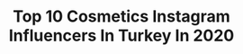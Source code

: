 ---
title: Top 10 Cosmetics Instagram Influencers In Turkey In 2020
description: >-
  Find top cosmetics Instagram influencers in Turkey in 2020. Most popular hashtags: #makeup #fashion #cosmetics #beauty.
platform: Instagram
profiles:
  - username: "emretunafarmasi"
    fullname: >-
      Emretunafarmasi
    location: "Turkey"
    followers: 24336
    engagement: 936
    commentsToLikes: 0.429498
    id: ck0u61wmf0qkk0i19iq8cflyf
    verified: false
    hashtags: "#champion, #farmasimakeup, #goals, #bayram"
  - username: "drmirzafirat"
    fullname: >-
      Mirza Firat, MD
    location: "Turkey"
    followers: 157907
    engagement: 274
    commentsToLikes: 0.025591
    id: ck6uf5abuuzrf0j712n1cvbok
    verified: false
    hashtags: "#mirzaifratnoses, #mirzafiratnoses, #nosejob, #rhinoplasty"
  - username: "yagmurkeskiiin"
    fullname: >-
      Yağmur Keskin
    location: "Turkey"
    followers: 34337
    engagement: 669
    commentsToLikes: 0.012443
    id: ck5zsltezyqu50i14rjvn6fzn
    verified: false
    hashtags: "#loudandclear, #studiofix, #macstudiofix, #me"
  - username: "dr.borakorkut"
    fullname: >-
      Dr. Bora Korkut, D.D.S., Ph.D.
    location: "Turkey"
    followers: 41862
    engagement: 74
    commentsToLikes: 0.026926
    id: ck6u5dnj990xu0j71yzk4g0is
    verified: false
    hashtags: "#stayathome, #nonprep, #prerestorativealignment, #surfacetexture"
  - username: "ilahahajiyeva"
    fullname: >-
      ILAHA HAJIYEVA
    location: "Turkey"
    followers: 471998
    engagement: 34
    commentsToLikes: 0.027261
    id: ck15rdn8z7eqx0i19fc4fehni
    verified: false
    hashtags: "#samerkhouzamicosmetics, #samerkhouzamibrushes, #ilahahajiyevalashes, #hudabeauty"
  - username: "siavashphtogrph"
    fullname: >-
      Фотограф Сияваш
    location: "Turkey"
    followers: 9547
    engagement: 640
    commentsToLikes: 0.074520
    id: ck5chs5kord1o0i11qkasejlb
    verified: false
    hashtags: "#newcollection, #fashionblogger, #istanbul, #studiophotography"
  - username: "the_queen_haarverlaengerung"
    fullname: >-
      BeautyQueen
    location: "Turkey"
    followers: 60312
    engagement: 791
    commentsToLikes: 0.163373
    id: ck0txhuypj71s0i198k72hfyt
    verified: false
    hashtags: "#zitate, #androidography, #mombloggers, #style"
  - username: "niranhurel"
    fullname: >-
      Niran Hürel Herder
    location: "Turkey"
    followers: 13430
    engagement: 820
    commentsToLikes: 0.072419
    id: ck5hslyftwsyz0i11g27870d7
    verified: false
    hashtags: "#makeupartist, #outdoors, #fun, #havefun"
  - username: "annasheikhlo_lifestyle"
    fullname: >-
      Annasheikhlo
    location: "Turkey"
    followers: 25958
    engagement: 979
    commentsToLikes: 0.008855
    id: ck0ty2nlklcvu0i198i8tf9zs
    verified: false
    hashtags: "#video, #chanell, #jewelry, #art"
  - username: "clbblog"
    fullname: >-
      Gülce Erek
    location: "Turkey"
    followers: 41671
    engagement: 327
    commentsToLikes: 0.018550
    id: ck14jgp73k9430i198cok56jy
    verified: false
    hashtags: "#cosmetics, #turkishblogger, #gen, #makeuplooks"
---